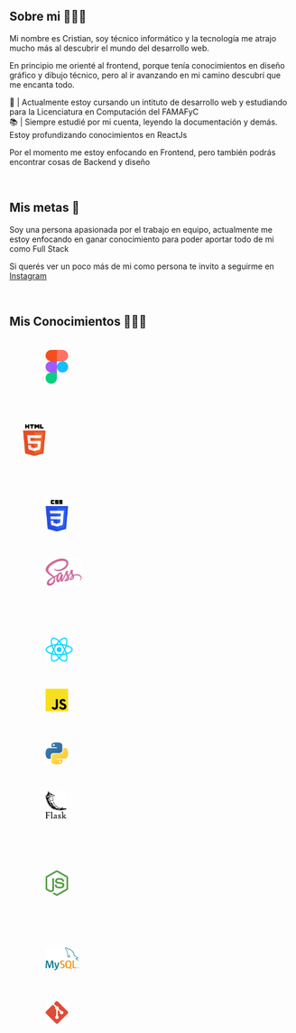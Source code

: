 <!DOCTYPE html>
<html>
<head>
  <meta charset="UTF-8">
  <meta http-equiv="X-UA-Compatible" content="IE=edge">
  <meta name="viewport" content="width=device-width, initial-scale=1.0">
</head>
<body>

  <section id="sobre-mi">
    <h1>Sobre mi 🙆🏽‍♂️</h1>
    <p>Mi nombre es Cristian, soy técnico informático y la tecnología me atrajo mucho más al descubrir el mundo del desarrollo web.</p>
    <p>En principio me orienté al frontend, porque tenía conocimientos en diseño gráfico y dibujo técnico, pero al ir avanzando en mi camino descubrí que me encanta todo.</p>
    <p>
      📙 | Actualmente estoy cursando un intituto de desarrollo web y estudiando para la Licenciatura en Computación del FAMAFyC
      <br />
      📚 | Siempre estudié por mi cuenta, leyendo la documentación y demás. Estoy profundizando conocimientos en ReactJs
    </p>
    <p>Por el momento me estoy enfocando en Frontend, pero también podrás encontrar cosas de Backend y diseño</p>
  </section>

  <br />

  <section id="mis-metas">
    <h2>Mis metas 🎯</h2>
    <p>Soy una persona apasionada por el trabajo en equipo, actualmente me estoy enfocando en ganar conocimiento para poder aportar todo de mi como Full Stack</p>
    <p>Si querés ver un poco más de mi como persona te invito a seguirme en <a href="https://www.instagram.com/crisg.sosa/" alt="perfil de instagram">Instagram</a></p>
  </section>

  <br />

  <h2>Mis Conocimientos 👨🏽‍🎓</h2>

  <div id="design" style="margin: 24px 0 0 24px; display: flex; flex-direction: column; gap: 8px;">
    <figure>  
      <img src="./icons/figma-logo.svg" width="40px">
    </figure>
  </div>
    <figure><img heigth="16px" /></figure>
  <div id="frontend" style="margin: 24px 0 0 24px; display: flex; flex-direction: column; gap: 8px;">
    <figure style="margin: 0 24px 0 0">
      <img src="./icons/html-logo.svg" width="40px">
    </figure>
    <figure><img width="16px" /></figure>
    <figure>
      <img src="./icons/css-logo.svg" width="40px" style="margin-right: 8px">
        <figure><img width="16px" /></figure>
      <img src="./icons/sass-logo.svg" height="48px">
    </figure>
    <figure><img width="16px" /></figure>
    <figure>
      <img src="./icons/reactjs-logo.svg" width="48px" >
      <figure><img width="16px" /></figure>
      <img src="./icons/javascript-logo.svg" width="40px" style="margin-right: 8px">
    </figure>
  </div>

  <div id="frontend" style="margin: 24px 0 0 24px; display: flex; flex-direction: column; gap: 8px;">
    <figure>
      <img src="./icons/python-logo.svg" width="40px" style="margin-right: 16px">
        <figure><img width="16px" /></figure>
      <img src="./icons/flask-logo.svg" height="48px">
    </figure>
    <figure><img width="16px" /></figure>
    <figure>
      <img src="./icons/nodejs-logo.svg" width="40px">
    </figure>
    <figure><img width="16px" /></figure>
    <figure>
      <img src="./icons/mysql-logo.svg" height="40px">
    </figure>
  </div>

  <div id="design" style="margin: 24px 0 0 24px; display: flex; flex-direction: column; gap: 8px;">
    <figure>  
      <img src="./icons/git-logo.svg" width="40px">
    </figure>
  </div>
</body>
